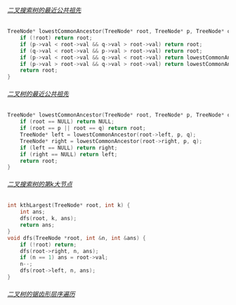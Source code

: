 ###### [二叉搜索树的最近公共祖先](https://leetcode-cn.com/problems/lowest-common-ancestor-of-a-binary-search-tree/)

```c++
TreeNode* lowestCommonAncestor(TreeNode* root, TreeNode* p, TreeNode* q) {
    if (!root) return root;
    if (p->val < root->val && q->val > root->val) return root;
    if (q->val < root->val && p->val > root->val) return root;
    if (p->val < root->val && q->val < root->val) return lowestCommonAncestor(root->left, p, q);
    if (p->val > root->val && q->val > root->val) return lowestCommonAncestor(root->right, p, q);
    return root;
}
```

###### [二叉树的最近公共祖先](https://leetcode-cn.com/problems/lowest-common-ancestor-of-a-binary-tree/)

```c++
TreeNode* lowestCommonAncestor(TreeNode* root, TreeNode* p, TreeNode* q) {
    if (root == NULL) return NULL;
    if (root == p || root == q) return root;
    TreeNode* left = lowestCommonAncestor(root->left, p, q);
    TreeNode* right = lowestCommonAncestor(root->right, p, q);
    if (left == NULL) return right;
    if (right == NULL) return left;
    return root;
}
```

###### [二叉搜索树的第k大节点](https://leetcode-cn.com/problems/er-cha-sou-suo-shu-de-di-kda-jie-dian-lcof/)

```c++
int kthLargest(TreeNode* root, int k) {
    int ans;
    dfs(root, k, ans);
    return ans;
}
void dfs(TreeNode *root, int &n, int &ans) {
    if (!root) return;
    dfs(root->right, n, ans);
    if (n == 1) ans = root->val;
    n--;
    dfs(root->left, n, ans);
}
```

###### [二叉树的锯齿形层序遍历](https://leetcode-cn.com/problems/binary-tree-zigzag-level-order-traversal/)

```c++

```

